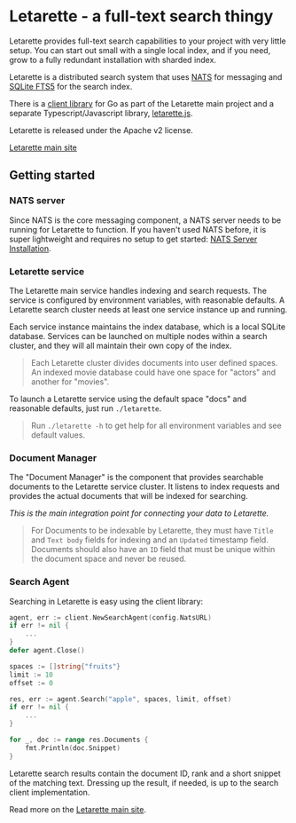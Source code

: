 # Letarette - a full-text search thingy

Letarette provides full-text search capabilities to your project with very little setup. You can start out small with a single local index, and if you need, grow to a fully redundant installation with sharded index.

Letarette is a distributed search system that uses [NATS][NATS] for messaging and [SQLite FTS5][FTS5] for the search index.

There is a [client library](pkg/client) for Go as part of the Letarette main project and a separate Typescript/Javascript library, [letarette.js][letarette.js].

Letarette is released under the Apache v2 license.

[Letarette main site](https://letarette.io)

## Getting started

### NATS server

Since NATS is the core messaging component, a NATS server needs to be running for Letarette to function.
If you haven't used NATS before, it is super lightweight and requires no setup to get started: [NATS Server Installation][NATS Installation].

### Letarette service

The Letarette main service handles indexing and search requests.
The service is configured by environment variables, with reasonable defaults.
A Letarette search cluster needs at least one service instance up and running.

Each service instance maintains the index database, which is a local SQLite database.
Services can be launched on multiple nodes within a search cluster, and they will all maintain their own copy of the index.

> Each Letarette cluster divides documents into user defined spaces. An indexed movie database could have one space for "actors" and another for "movies".

To launch a Letarette service using the default space "docs" and reasonable defaults,
just run `./letarette`. 

> Run `./letarette -h` to get help for all environment variables and see default values.

### Document Manager

The "Document Manager" is the component that provides searchable documents to the Letarette service cluster. It listens to index requests and provides the actual documents that will be indexed for searching.

*This is the main integration point for connecting your data to Letarette.*

> For Documents to be indexable by Letarette, they must have `Title` and `Text body` fields for indexing and an `Updated` timestamp field.
Documents should also have an `ID` field that must be unique within the document space and never be reused.

### Search Agent

Searching in Letarette is easy using the client library:

```go
agent, err := client.NewSearchAgent(config.NatsURL)
if err != nil {
    ...
}
defer agent.Close()

spaces := []string{"fruits"}
limit := 10
offset := 0

res, err := agent.Search("apple", spaces, limit, offset)
if err != nil {
    ...
}

for _, doc := range res.Documents {
    fmt.Println(doc.Snippet)
}
```

Letarette search results contain the document ID, rank and a short snippet of the matching text.
Dressing up the result, if needed, is up to the search client implementation.

Read more on the [Letarette main site](https://letarette.io).

[NATS]: https://nats.io
[FTS5]: https://www.sqlite.org/fts5.html
[NATS Installation]: https://nats-io.github.io/docs/nats_server/installation.html
[letarette.js]: https://github.com/erkkah/letarette.js
